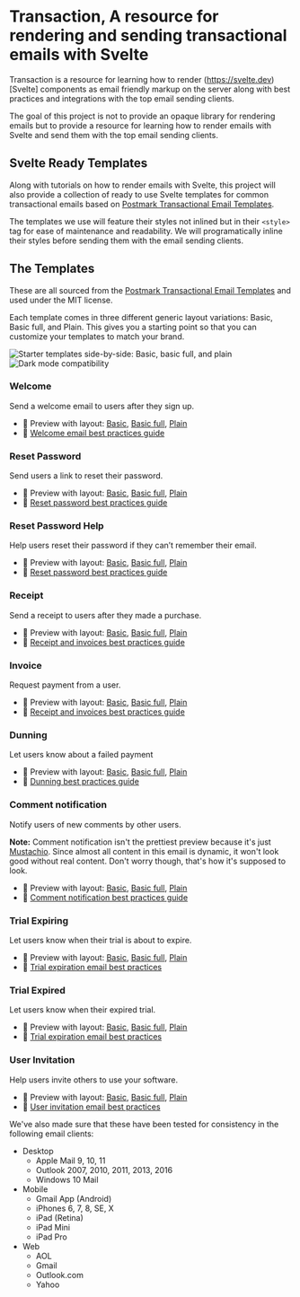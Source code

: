 # Transaction, A resource for rendering and sending transactional emails with Svelte

Transaction is a resource for learning how to render (https://svelte.dev)[Svelte] components as email friendly markup on the server along with best practices and integrations with the top email sending clients.

The goal of this project is not to provide an opaque library for rendering emails but to provide a resource for learning how to render emails with Svelte and send them with the top email sending clients.

## Svelte Ready Templates

Along with tutorials on how to render emails with Svelte, this project will also provide a collection of ready to use Svelte templates for common transactional emails based on [Postmark Transactional Email Templates](https://github.com/ActiveCampaign/postmark-templates).

The templates we use will feature their styles not inlined but in their `<style>` tag for ease of maintenance and readability. We will programatically inline their styles before sending them with the email sending clients.

## The Templates

These are all sourced from the [Postmark Transactional Email Templates](https://github.com/ActiveCampaign/postmark-templates) and used under the MIT license.

Each template comes in three different generic layout variations: Basic, Basic full, and Plain. This gives you a starting point so that you can customize your templates to match your brand.

<img src="https://github.com/activecampaign/postmark-templates/raw/main/media/starter-templates@2x.png" max-width="100%" alt="Starter templates side-by-side: Basic, basic full, and plain">
<img src="https://github.com/activecampaign/postmark-templates/raw/main/media/dark-mode@2x.png" max-width="100%" alt="Dark mode compatibility">

### Welcome

Send a welcome email to users after they sign up.

- 💌 Preview with layout: [Basic](https://newsletter.postmarkapp.com/assets/templates/dist/basic/welcome/content.html), [Basic full](https://newsletter.postmarkapp.com/assets/templates/dist/basic-full/welcome/content.html), [Plain](https://newsletter.postmarkapp.com/assets/templates/dist/plain/welcome/content.html)
- 📔 [Welcome email best practices guide](https://postmarkapp.com/guides/welcome-email-best-practices)

### Reset Password

Send users a link to reset their password.

- 💌 Preview with layout: [Basic](https://newsletter.postmarkapp.com/assets/templates/dist/basic/password-reset/content.html), [Basic full](https://newsletter.postmarkapp.com/assets/templates/dist/basic-full/password-reset/content.html), [Plain](https://newsletter.postmarkapp.com/assets/templates/dist/plain/password-reset/content.html)
- 📔 [Reset password best practices guide](https://postmarkapp.com/guides/password-reset-email-best-practices)

### Reset Password Help

Help users reset their password if they can’t remember their email.

- 💌 Preview with layout: [Basic](https://newsletter.postmarkapp.com/assets/templates/dist/basic/password-reset-help/content.html), [Basic full](https://newsletter.postmarkapp.com/assets/templates/dist/basic-full/password-reset-help/content.html), [Plain](https://newsletter.postmarkapp.com/assets/templates/dist/plain/password-reset-help/content.html)
- 📔 [Reset password best practices guide](https://postmarkapp.com/guides/password-reset-email-best-practices)

### Receipt

Send a receipt to users after they made a purchase.

- 💌 Preview with layout: [Basic](https://newsletter.postmarkapp.com/assets/templates/dist/basic/receipt/content.html), [Basic full](https://newsletter.postmarkapp.com/assets/templates/dist/basic-full/receipt/content.html), [Plain](https://newsletter.postmarkapp.com/assets/templates/dist/plain/receipt/content.html)
- 📔 [Receipt and invoices best practices guide](https://postmarkapp.com/guides/receipt-and-invoice-email-best-practices)

### Invoice

Request payment from a user.

- 💌 Preview with layout: [Basic](https://newsletter.postmarkapp.com/assets/templates/dist/basic/invoice/content.html), [Basic full](https://newsletter.postmarkapp.com/assets/templates/dist/basic-full/invoice/content.html), [Plain](https://newsletter.postmarkapp.com/assets/templates/dist/plain/invoice/content.html)
- 📔 [Receipt and invoices best practices guide](https://postmarkapp.com/guides/receipt-and-invoice-email-best-practices)

### Dunning

Let users know about a failed payment

- 💌 Preview with layout: [Basic](https://newsletter.postmarkapp.com/assets/templates/dist/basic/dunning/content.html), [Basic full](https://newsletter.postmarkapp.com/assets/templates/dist/basic-full/dunning/content.html), [Plain](https://newsletter.postmarkapp.com/assets/templates/dist/plain/dunning/content.html)
- 📔 [Dunning best practices guide](https://postmarkapp.com/guides/dunning)

### Comment notification

Notify users of new comments by other users.

**Note:** Comment notification isn't the prettiest preview because it's just [Mustachio](https://github.com/activecampaign/mustachio). Since almost all content in this email is dynamic, it won't look good without real content. Don't worry though, that's how it's supposed to look.

- 💌 Preview with layout: [Basic](https://newsletter.postmarkapp.com/assets/templates/dist/basic/comment-notification/content.html), [Basic full](https://newsletter.postmarkapp.com/assets/templates/dist/basic-full/comment-notification/content.html), [Plain](https://newsletter.postmarkapp.com/assets/templates/dist/plain/comment-notification/content.html)
- 📔 [Comment notification best practices guide](https://postmarkapp.com/guides/comment-notification-email-best-practices)

### Trial Expiring

Let users know when their trial is about to expire.

- 💌 Preview with layout: [Basic](https://newsletter.postmarkapp.com/assets/templates/dist/basic/trial-expiring/content.html), [Basic full](https://newsletter.postmarkapp.com/assets/templates/dist/basic-full/trial-expiring/content.html), [Plain](https://newsletter.postmarkapp.com/assets/templates/dist/plain/trial-expiring/content.html)
- 📔 [Trial expiration email best practices](https://postmarkapp.com/guides/trial-expiration-email-best-practices)

### Trial Expired

Let users know when their expired trial.

- 💌 Preview with layout: [Basic](https://newsletter.postmarkapp.com/assets/templates/dist/basic/trial-expired/content.html), [Basic full](https://newsletter.postmarkapp.com/assets/templates/dist/basic-full/trial-expired/content.html), [Plain](https://newsletter.postmarkapp.com/assets/templates/dist/plain/trial-expired/content.html)
- 📔 [Trial expiration email best practices](https://postmarkapp.com/guides/trial-expiration-email-best-practices)

### User Invitation

Help users invite others to use your software.

- 💌 Preview with layout: [Basic](https://newsletter.postmarkapp.com/assets/templates/dist/basic/user-invitation/content.html), [Basic full](https://newsletter.postmarkapp.com/assets/templates/dist/basic-full/user-invitation/content.html), [Plain](https://newsletter.postmarkapp.com/assets/templates/dist/plain/user-invitation/content.html)
- 📔 [User invitation email best practices](https://postmarkapp.com/guides/user-invitation-email-best-practices)

We've also made sure that these have been tested for consistency in the following email clients:

- Desktop
  - Apple Mail 9, 10, 11
  - Outlook 2007, 2010, 2011, 2013, 2016
  - Windows 10 Mail
- Mobile
  - Gmail App (Android)
  - iPhones 6, 7, 8, SE, X
  - iPad (Retina)
  - iPad Mini
  - iPad Pro
- Web
  - AOL
  - Gmail
  - Outlook.com
  - Yahoo
